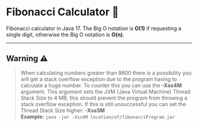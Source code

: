 # Fibonacci Calculator 🧮
Fibonacci calculator in Java 17. The Big O notation is **O(1)** if requesting a single digit, otherwise the Big O notation is **O(n)**.

<hr/>

## Warning ⚠️
> When calculating numbers greater than 9800 there is a possibility you will get a stack overflow exception due to the program having to calculate a huge number. To counter this you can use the **-Xss4M** argument. This argument sets the JVM (Java Virtual Machine) Thread Stack Size to 4 MB, this should prevent the program from throwing a stack overflow exception. If this is still unsuccessful you can set the Thread Stack Size higher: **-Xss5M**  
**Example:** `java -jar -Xss4M location/of/fibonacciProgram.jar`
